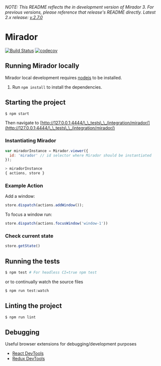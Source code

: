 *NOTE: This README reflects the in development version of Mirador 3. For previous versions, please reference that release's README directly. Latest 2.x release: [v.2.7.0](https://github.com/ProjectMirador/mirador/tree/v2.7.0)*
# Mirador
[![Build Status](https://travis-ci.org/ProjectMirador/mirador.svg?branch=master)](https://travis-ci.org/ProjectMirador/mirador) [![codecov](https://codecov.io/gh/ProjectMirador/mirador/branch/master/graph/badge.svg)](https://codecov.io/gh/ProjectMirador/mirador)

## Running Mirador locally

Mirador local development requires [nodejs](https://nodejs.org/en/download/) to be installed.

1. Run `npm install` to install the dependencies.

## Starting the project

```sh
$ npm start
```

Then navigate to [http://127.0.0.1:4444/\_\_tests\_\_/integration/mirador/](http://127.0.0.1:4444/\_\_tests\_\_/integration/mirador/)

### Instantiating Mirador

```javascript
var miradorInstance = Mirador.viewer({
  id: 'mirador' // id selector where Mirador should be instantiated
});

> miradorInstance
{ actions, store }
```

### Example Action

Add a window:
```javascript
store.dispatch(actions.addWindow());
```

To focus a window run:

```javascript
store.dispatch(actions.focusWindow('window-1'))
```

### Check current state

```javascript
store.getState()
```

## Running the tests

```sh
$ npm test # For headless CI=true npm test
```

or to continually watch the source files

```sh
$ npm run test:watch
```

## Linting the project

```sh
$ npm run lint
```

## Debugging
Useful browser extensions for debugging/development purposes
 - [React DevTools](https://github.com/facebook/react-devtools)
 - [Redux DevTools](https://github.com/zalmoxisus/redux-devtools-extension)
